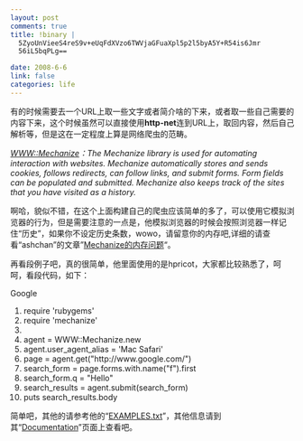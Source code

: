 ```yaml
--- 
layout: post
comments: true
title: !binary |
  5ZyoUnVieeS4reS9v+eUqFdXVzo6TWVjaGFuaXpl5p2l5byA5Y+R54is6Jmr
  56iL5bqPLg==

date: 2008-6-6
link: false
categories: life
---
```

<p>有的时候需要去一个URL上取一些文字或者简介啥的下来，或者取一些自己需要的内容下来，这个时候虽然可以直接使用<strong>http-net</strong>连到URL上，取回内容，然后自己解析等，但是这在一定程度上算是网络爬虫的范畴。</p>
<p><em><a href="http://  http://mechanize.rubyforge.org/">WWW::Mechanize</a>：The Mechanize library is used for automating interaction with websites. Mechanize automatically stores and sends cookies, follows redirects, can follow links, and submit forms. Form fields can be populated and submitted. Mechanize also keeps track of the sites that you have visited as a history.&nbsp;</em></p>
<p>啊哈，貌似不错，在这个上面构建自己的爬虫应该简单的多了，可以使用它模拟浏览器的行为，但是需要注意的一点是，他模拟浏览器的时候会按照浏览器一样记住&ldquo;历史&rdquo;，如果你不设定历史条数，wowo，请留意你的内存吧,详细的请查看&ldquo;ashchan&rdquo;的文章&rdquo;<a href="http://blog.ashchan.com/archive/2008/06/05/mechanize-memory-issue/">Mechanize的内存问题</a>&ldquo;。</p>
<p>再看段例子吧，真的很简单，他里面使用的是hpricot，大家都比较熟悉了，呵呵，看段代码，如下：</p>
<p>
<div class="codeText">
<div class="codeHead">Google</div>
<ol start="1" class="dp-rb">
    <li class="alt"><span><span>require&nbsp;</span><span class="string">'rubygems'</span><span>&nbsp;&nbsp;</span></span></li>
    <li class=""><span>require&nbsp;<span class="string">'mechanize'</span><span>&nbsp;&nbsp;</span></span></li>
    <li class="alt"><span>&nbsp;&nbsp;</span></li>
    <li class=""><span>agent&nbsp;=&nbsp;WWW::Mechanize.<span class="keyword">new</span><span>&nbsp;&nbsp;</span></span></li>
    <li class="alt"><span>agent.user_agent_alias&nbsp;=&nbsp;<span class="string">'Mac&nbsp;Safari'</span><span>&nbsp;&nbsp;</span></span></li>
    <li class=""><span>page&nbsp;=&nbsp;agent.get(<span class="string">&quot;http://www.google.com/&quot;</span><span>)&nbsp;&nbsp;</span></span></li>
    <li class="alt"><span>search_form&nbsp;=&nbsp;page.forms.with.name(<span class="string">&quot;f&quot;</span><span>).first&nbsp;&nbsp;</span></span></li>
    <li class=""><span>search_form.q&nbsp;=&nbsp;<span class="string">&quot;Hello&quot;</span><span>&nbsp;&nbsp;</span></span></li>
    <li class="alt"><span>search_results&nbsp;=&nbsp;agent.submit(search_form)&nbsp;&nbsp;</span></li>
    <li class=""><span>puts&nbsp;search_results.body&nbsp;&nbsp;</span></li>
</ol>
</div>
简单吧，其他的请参考他的&ldquo;<a href="http://mechanize.rubyforge.org/mechanize/files/EXAMPLES_txt.html">EXAMPLES.txt</a>&rdquo;，其他信息请到其&ldquo;<a href="http://mechanize.rubyforge.org/mechanize/">Documentation</a>&rdquo;页面上查看吧。</p>
